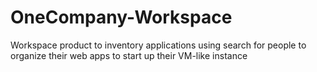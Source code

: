 # OneCompany-Workspace
Workspace product to inventory applications using search for people to organize their web apps to start up their VM-like instance
